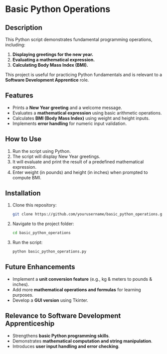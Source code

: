 # Basic Python Operations

## Description
This Python script demonstrates fundamental programming operations, including:
1. **Displaying greetings for the new year.**
2. **Evaluating a mathematical expression.**
3. **Calculating Body Mass Index (BMI).**

This project is useful for practicing Python fundamentals and is relevant to a **Software Development Apprentice** role.

## Features
- Prints a **New Year greeting** and a welcome message.
- Evaluates a **mathematical expression** using basic arithmetic operations.
- Calculates **BMI (Body Mass Index)** using weight and height inputs.
- Implements **error handling** for numeric input validation.

## How to Use
1. Run the script using Python.
2. The script will display New Year greetings.
3. It will evaluate and print the result of a predefined mathematical expression.
4. Enter weight (in pounds) and height (in inches) when prompted to compute BMI.

## Installation
1. Clone this repository:
   ```bash
   git clone https://github.com/yourusername/basic_python_operations.git
   ```
2. Navigate to the project folder:
   ```bash
   cd basic_python_operations
   ```
3. Run the script:
   ```bash
   python basic_python_operations.py
   ```

## Future Enhancements
- Implement a **unit conversion feature** (e.g., kg & meters to pounds & inches).
- Add more **mathematical operations and formulas** for learning purposes.
- Develop a **GUI version** using Tkinter.

## Relevance to Software Development Apprenticeship
- Strengthens **basic Python programming skills**.
- Demonstrates **mathematical computation and string manipulation**.
- Introduces **user input handling and error checking**.

